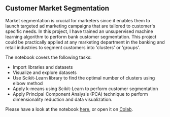 ## Customer Market Segmentation

Market segmentation is crucial for marketers since it enables them to launch targeted ad marketing campaigns that are tailored to customer's specific needs. In this project, I have trained an unsupervised machine learning algorithm to perform bank customer segmentation. This project could be practically applied at any marketing department in the banking and retail industries to segment customers into 'clusters' or 'groups'. 

The notebook covers the following tasks: 

- Import libraries and datasets
- Visualize and explore datasets
- Use Scikit-Learn library to find the optimal number of clusters using elbow method
- Apply k-means using Scikit-Learn to perform customer segmentation
- Apply Principal Component Analysis (PCA) technique to perform dimensionality reduction and data visualization.

Please have a look at the notebook [here](customer-market-segmentation.ipynb), or open it on [Colab](https://drive.google.com/file/d/1VuixJMBYbkS4De-aZbR_OBzne9qPMOtO/view?usp=sharing).
